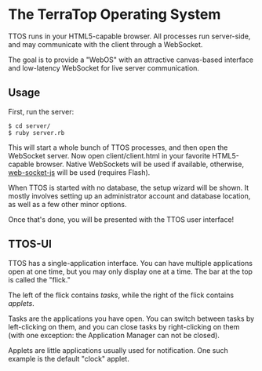 # The TerraTop Operating System

TTOS runs in your HTML5-capable browser. All processes run server-side, and may communicate with the client through a WebSocket.

The goal is to provide a "WebOS" with an attractive canvas-based interface and low-latency WebSocket for live server communication.

## Usage

First, run the server:

    $ cd server/
    $ ruby server.rb

This will start a whole bunch of TTOS processes, and then open the WebSocket server. Now open client/client.html in your favorite HTML5-capable browser. Native WebSockets will be used if available, otherwise, [web-socket-js](http://github.com/gimite/web-socket-js) will be used (requires Flash).

When TTOS is started with no database, the setup wizard will be shown. It mostly involves setting up an administrator account and database location, as well as a few other minor options.

Once that's done, you will be presented with the TTOS user interface!

## TTOS-UI

TTOS has a single-application interface. You can have multiple applications open at one time, but you may only display one at a time. The bar at the top is called the "flick."

The left of the flick contains _tasks_, while the right of the flick contains _applets_.

Tasks are the applications you have open. You can switch between tasks by left-clicking on them, and you can close tasks by right-clicking on them (with one exception: the Application Manager can not be closed).

Applets are little applications usually used for notification. One such example is the default "clock" applet.
